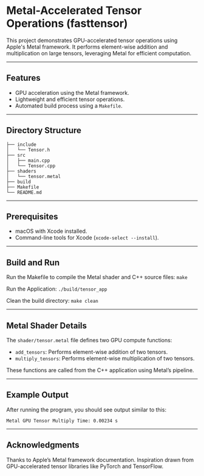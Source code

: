 # Metal-Accelerated Tensor Operations (fasttensor)

This project demonstrates GPU-accelerated tensor operations using Apple's Metal framework. It performs element-wise addition and multiplication on large tensors, leveraging Metal for efficient computation.

---

## Features
- GPU acceleration using the Metal framework.
- Lightweight and efficient tensor operations.
- Automated build process using a `Makefile`.

---

## Directory Structure

```plaintext
├── include
│   └── Tensor.h
├── src
│   ├── main.cpp
│   └── Tensor.cpp
├── shaders
│   └── tensor.metal
├── build
├── Makefile
└── README.md
```

---

## Prerequisites

- macOS with Xcode installed.
- Command-line tools for Xcode (`xcode-select --install`).

---

## Build and Run

Run the Makefile to compile the Metal shader and C++ source files: `make`

Run the Application: `./build/tensor_app`

Clean the build directory: `make clean`

---

## Metal Shader Details

The `shader/tensor.metal` file defines two GPU compute functions:

- `add_tensors`: Performs element-wise addition of two tensors.
- `multiply_tensors`: Performs element-wise multiplication of two tensors.

These functions are called from the C++ application using Metal’s pipeline.

---

## Example Output

After running the program, you should see output similar to this:

```plaintext
Metal GPU Tensor Multiply Time: 0.00234 s
```

---

## Acknowledgments

Thanks to Apple’s Metal framework documentation. Inspiration drawn from GPU-accelerated tensor libraries like PyTorch and TensorFlow.